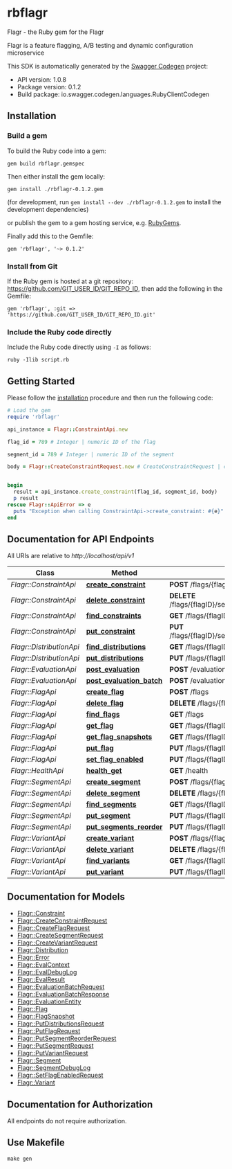 # rbflagr

Flagr - the Ruby gem for the Flagr

Flagr is a feature flagging, A/B testing and dynamic configuration microservice

This SDK is automatically generated by the [Swagger Codegen](https://github.com/swagger-api/swagger-codegen) project:

- API version: 1.0.8
- Package version: 0.1.2
- Build package: io.swagger.codegen.languages.RubyClientCodegen

## Installation

### Build a gem

To build the Ruby code into a gem:

```shell
gem build rbflagr.gemspec
```

Then either install the gem locally:

```shell
gem install ./rbflagr-0.1.2.gem
```
(for development, run `gem install --dev ./rbflagr-0.1.2.gem` to install the development dependencies)

or publish the gem to a gem hosting service, e.g. [RubyGems](https://rubygems.org/).

Finally add this to the Gemfile:

    gem 'rbflagr', '~> 0.1.2'

### Install from Git

If the Ruby gem is hosted at a git repository: https://github.com/GIT_USER_ID/GIT_REPO_ID, then add the following in the Gemfile:

    gem 'rbflagr', :git => 'https://github.com/GIT_USER_ID/GIT_REPO_ID.git'

### Include the Ruby code directly

Include the Ruby code directly using `-I` as follows:

```shell
ruby -Ilib script.rb
```

## Getting Started

Please follow the [installation](#installation) procedure and then run the following code:
```ruby
# Load the gem
require 'rbflagr'

api_instance = Flagr::ConstraintApi.new

flag_id = 789 # Integer | numeric ID of the flag

segment_id = 789 # Integer | numeric ID of the segment

body = Flagr::CreateConstraintRequest.new # CreateConstraintRequest | create a constraint


begin
  result = api_instance.create_constraint(flag_id, segment_id, body)
  p result
rescue Flagr::ApiError => e
  puts "Exception when calling ConstraintApi->create_constraint: #{e}"
end

```

## Documentation for API Endpoints

All URIs are relative to *http://localhost/api/v1*

Class | Method | HTTP request | Description
------------ | ------------- | ------------- | -------------
*Flagr::ConstraintApi* | [**create_constraint**](docs/ConstraintApi.md#create_constraint) | **POST** /flags/{flagID}/segments/{segmentID}/constraints | 
*Flagr::ConstraintApi* | [**delete_constraint**](docs/ConstraintApi.md#delete_constraint) | **DELETE** /flags/{flagID}/segments/{segmentID}/constraints/{constraintID} | 
*Flagr::ConstraintApi* | [**find_constraints**](docs/ConstraintApi.md#find_constraints) | **GET** /flags/{flagID}/segments/{segmentID}/constraints | 
*Flagr::ConstraintApi* | [**put_constraint**](docs/ConstraintApi.md#put_constraint) | **PUT** /flags/{flagID}/segments/{segmentID}/constraints/{constraintID} | 
*Flagr::DistributionApi* | [**find_distributions**](docs/DistributionApi.md#find_distributions) | **GET** /flags/{flagID}/segments/{segmentID}/distributions | 
*Flagr::DistributionApi* | [**put_distributions**](docs/DistributionApi.md#put_distributions) | **PUT** /flags/{flagID}/segments/{segmentID}/distributions | 
*Flagr::EvaluationApi* | [**post_evaluation**](docs/EvaluationApi.md#post_evaluation) | **POST** /evaluation | 
*Flagr::EvaluationApi* | [**post_evaluation_batch**](docs/EvaluationApi.md#post_evaluation_batch) | **POST** /evaluation/batch | 
*Flagr::FlagApi* | [**create_flag**](docs/FlagApi.md#create_flag) | **POST** /flags | 
*Flagr::FlagApi* | [**delete_flag**](docs/FlagApi.md#delete_flag) | **DELETE** /flags/{flagID} | 
*Flagr::FlagApi* | [**find_flags**](docs/FlagApi.md#find_flags) | **GET** /flags | 
*Flagr::FlagApi* | [**get_flag**](docs/FlagApi.md#get_flag) | **GET** /flags/{flagID} | 
*Flagr::FlagApi* | [**get_flag_snapshots**](docs/FlagApi.md#get_flag_snapshots) | **GET** /flags/{flagID}/snapshots | 
*Flagr::FlagApi* | [**put_flag**](docs/FlagApi.md#put_flag) | **PUT** /flags/{flagID} | 
*Flagr::FlagApi* | [**set_flag_enabled**](docs/FlagApi.md#set_flag_enabled) | **PUT** /flags/{flagID}/enabled | 
*Flagr::HealthApi* | [**health_get**](docs/HealthApi.md#health_get) | **GET** /health | 
*Flagr::SegmentApi* | [**create_segment**](docs/SegmentApi.md#create_segment) | **POST** /flags/{flagID}/segments | 
*Flagr::SegmentApi* | [**delete_segment**](docs/SegmentApi.md#delete_segment) | **DELETE** /flags/{flagID}/segments/{segmentID} | 
*Flagr::SegmentApi* | [**find_segments**](docs/SegmentApi.md#find_segments) | **GET** /flags/{flagID}/segments | 
*Flagr::SegmentApi* | [**put_segment**](docs/SegmentApi.md#put_segment) | **PUT** /flags/{flagID}/segments/{segmentID} | 
*Flagr::SegmentApi* | [**put_segments_reorder**](docs/SegmentApi.md#put_segments_reorder) | **PUT** /flags/{flagID}/segments/reorder | 
*Flagr::VariantApi* | [**create_variant**](docs/VariantApi.md#create_variant) | **POST** /flags/{flagID}/variants | 
*Flagr::VariantApi* | [**delete_variant**](docs/VariantApi.md#delete_variant) | **DELETE** /flags/{flagID}/variants/{variantID} | 
*Flagr::VariantApi* | [**find_variants**](docs/VariantApi.md#find_variants) | **GET** /flags/{flagID}/variants | 
*Flagr::VariantApi* | [**put_variant**](docs/VariantApi.md#put_variant) | **PUT** /flags/{flagID}/variants/{variantID} | 


## Documentation for Models

 - [Flagr::Constraint](docs/Constraint.md)
 - [Flagr::CreateConstraintRequest](docs/CreateConstraintRequest.md)
 - [Flagr::CreateFlagRequest](docs/CreateFlagRequest.md)
 - [Flagr::CreateSegmentRequest](docs/CreateSegmentRequest.md)
 - [Flagr::CreateVariantRequest](docs/CreateVariantRequest.md)
 - [Flagr::Distribution](docs/Distribution.md)
 - [Flagr::Error](docs/Error.md)
 - [Flagr::EvalContext](docs/EvalContext.md)
 - [Flagr::EvalDebugLog](docs/EvalDebugLog.md)
 - [Flagr::EvalResult](docs/EvalResult.md)
 - [Flagr::EvaluationBatchRequest](docs/EvaluationBatchRequest.md)
 - [Flagr::EvaluationBatchResponse](docs/EvaluationBatchResponse.md)
 - [Flagr::EvaluationEntity](docs/EvaluationEntity.md)
 - [Flagr::Flag](docs/Flag.md)
 - [Flagr::FlagSnapshot](docs/FlagSnapshot.md)
 - [Flagr::PutDistributionsRequest](docs/PutDistributionsRequest.md)
 - [Flagr::PutFlagRequest](docs/PutFlagRequest.md)
 - [Flagr::PutSegmentReorderRequest](docs/PutSegmentReorderRequest.md)
 - [Flagr::PutSegmentRequest](docs/PutSegmentRequest.md)
 - [Flagr::PutVariantRequest](docs/PutVariantRequest.md)
 - [Flagr::Segment](docs/Segment.md)
 - [Flagr::SegmentDebugLog](docs/SegmentDebugLog.md)
 - [Flagr::SetFlagEnabledRequest](docs/SetFlagEnabledRequest.md)
 - [Flagr::Variant](docs/Variant.md)


## Documentation for Authorization

 All endpoints do not require authorization.


## Use Makefile
`make gen`

